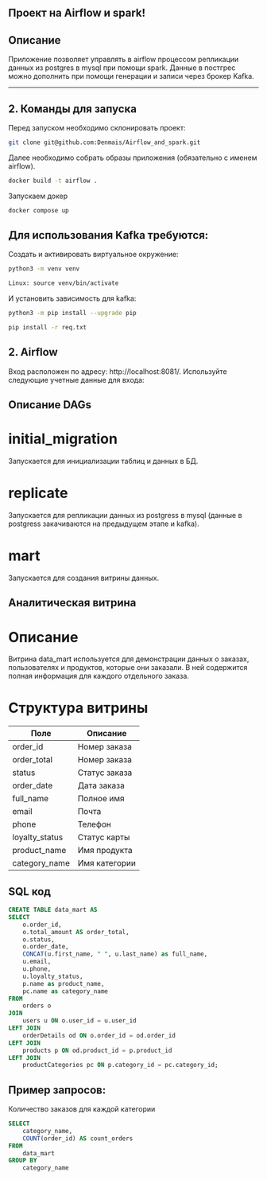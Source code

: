 ## Проект на Airflow и spark!

## Описание <a id=1></a>

Приложение позволяет управлять в airflow процессом репликации данных из postgres в mysql при помощи spark. Данные в постгрес можно дополнить при помощи генерации и записи через брокер Kafka.

---
## 2. Команды для запуска <a id=2></a>

Перед запуском необходимо склонировать проект:
```bash
git clone git@github.com:Denmais/Airflow_and_spark.git

```

Далее необходимо собрать образы приложения (обязательно с именем airflow).
```bash
docker build -t airflow .
```

Запускаем докер
```bash
docker compose up
```

## Для использования Kafka требуются:

Cоздать и активировать виртуальное окружение:
```bash
python3 -m venv venv
```

```bash
Linux: source venv/bin/activate
```

И установить зависимость для kafka:
```bash
python3 -m pip install --upgrade pip
```
```bash
pip install -r req.txt
```

## 2. Airflow <a id=2></a>

Вход расположен по адресу: http://localhost:8081/.
Используйте следующие учетные данные для входа:

## Описание DAGs

# initial_migration

Запускается для инициализации таблиц и данных в БД.

# replicate

Запускается для репликации данных из postgress в mysql (данные в postgress закачиваются на предыдущем этапе и kafka).

# mart

Запускается для создания витрины данных.

## Аналитическая витрина <a id=2></a>

# Описание

Витрина data_mart используется для демонстрации данных о заказах, пользователях и продуктов, которые они заказали. В ней содержится полная информация для каждого отдельного заказа.

# Структура витрины

|     Поле          | Описание      |
| ------------      | ------------- |
|   order_id        | Номер заказа  |
|   order_total     | Номер заказа  |
|   status          | Статус заказа |
|   order_date      | Дата заказа   |
|   full_name       | Полное имя    |
|   email           | Почта         |
|   phone           | Телефон       |
|   loyalty_status  | Статус карты  |
|   product_name    | Имя продукта  |
|   category_name   | Имя категории |


## SQL код
```sql
CREATE TABLE data_mart AS 
SELECT
    o.order_id,
    o.total_amount AS order_total,
    o.status,
    o.order_date,
    CONCAT(u.first_name, " ", u.last_name) as full_name,
    u.email,
    u.phone,
    u.loyalty_status,
    p.name as product_name,
    pc.name as category_name
FROM
    orders o
JOIN
    users u ON o.user_id = u.user_id
LEFT JOIN
    orderDetails od ON o.order_id = od.order_id
LEFT JOIN
    products p ON od.product_id = p.product_id
LEFT JOIN
    productCategories pc ON p.category_id = pc.category_id;
```

## Пример запросов:

Количество заказов для каждой категории

```sql
SELECT
    category_name,
    COUNT(order_id) AS count_orders
FROM
    data_mart
GROUP BY
    category_name
```